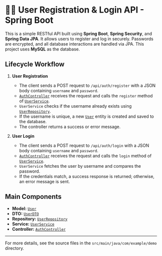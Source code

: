 # 🧑‍💻 User Registration & Login API - Spring Boot

This is a simple RESTful API built using **Spring Boot**, **Spring Security**, and **Spring Data JPA**. It allows users to register and log in securely. Passwords are encrypted, and all database interactions are handled via JPA. This project uses **MySQL** as the database.

## Lifecycle Workflow

1. **User Registration**
    - The client sends a POST request to `/api/auth/register` with a JSON body containing `username` and `password`.
    - [`AuthController`](src/main/java/com/example/demo/controller/AuthController.java) receives the request and calls the `register` method of [`UserService`](src/main/java/com/example/demo/service/UserService.java).
    - `UserService` checks if the username already exists using [`UserRepository`](src/main/java/com/example/demo/repository/UserRepository.java).
    - If the username is unique, a new [`User`](src/main/java/com/example/demo/model/User.java) entity is created and saved to the database.
    - The controller returns a success or error message.

2. **User Login**
    - The client sends a POST request to `/api/auth/login` with a JSON body containing `username` and `password`.
    - [`AuthController`](src/main/java/com/example/demo/controller/AuthController.java) receives the request and calls the `login` method of [`UserService`](src/main/java/com/example/demo/service/UserService.java).
    - `UserService` fetches the user by username and compares the password.
    - If the credentials match, a success response is returned; otherwise, an error message is sent.

## Main Components

- **Model:** [`User`](src/main/java/com/example/demo/model/User.java)
- **DTO:** [`UserDTO`](src/main/java/com/example/demo/dto/UserDTO.java)
- **Repository:** [`UserRepository`](src/main/java/com/example/demo/repository/UserRepository.java)
- **Service:** [`UserService`](src/main/java/com/example/demo/service/UserService.java)
- **Controller:** [`AuthController`](src/main/java/com/example/demo/controller/AuthController.java)

---

For more details, see the source files in the `src/main/java/com/example/demo` directory.



